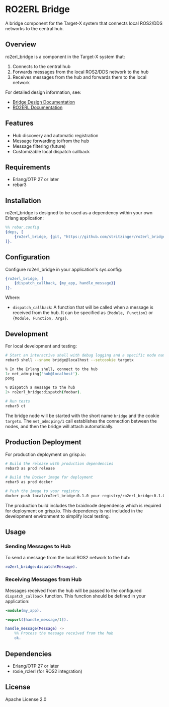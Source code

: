 # RO2ERL Bridge

A bridge component for the Target-X system that connects local ROS2/DDS networks to the central hub.

## Overview

ro2erl_bridge is a component in the Target-X system that:
1. Connects to the central hub
2. Forwards messages from the local ROS2/DDS network to the hub
3. Receives messages from the hub and forwards them to the local network

For detailed design information, see:
- [Bridge Design Documentation](doc/design.md)
- [RO2ERL Documentation](https://github.com/stritzinger/ro2erl_doc)

## Features

- Hub discovery and automatic registration
- Message forwarding to/from the hub
- Message filtering (future)
- Customizable local dispatch callback

## Requirements

- Erlang/OTP 27 or later
- rebar3

## Installation

ro2erl_bridge is designed to be used as a dependency within your own Erlang application:

```erlang
%% rebar.config
{deps, [
    {ro2erl_bridge, {git, "https://github.com/stritzinger/ro2erl_bridge.git"}}
]}.
```

## Configuration

Configure ro2erl_bridge in your application's sys.config:

```erlang
{ro2erl_bridge, [
    {dispatch_callback, {my_app, handle_message}}
]}.
```

Where:
- `dispatch_callback`: A function that will be called when a message is received from the hub. It can be specified as `{Module, Function}` or `{Module, Function, Args}`.

## Development

For local development and testing:

```bash
# Start an interactive shell with debug logging and a specific node name
rebar3 shell --sname bridge@localhost --setcookie targetx

% In the Erlang shell, connect to the hub
1> net_adm:ping('hub@localhost').
pong

% Dispatch a message to the hub
2> ro2erl_bridge:dispatch(foobar).

# Run tests
rebar3 ct
```

The bridge node will be started with the short name `bridge` and the cookie `targetx`. The `net_adm:ping/1` call establishes the connection between the nodes, and then the bridge will attach automatically.

## Production Deployment

For production deployment on grisp.io:

```bash
# Build the release with production dependencies
rebar3 as prod release

# Build the Docker image for deployment
rebar3 as prod docker

# Push the image to your registry
docker push local/ro2erl_bridge:0.1.0 your-registry/ro2erl_bridge:0.1.0
```

The production build includes the braidnode dependency which is required for deployment on grisp.io. This dependency is not included in the development environment to simplify local testing.

## Usage

### Sending Messages to Hub

To send a message from the local ROS2 network to the hub:

```erlang
ro2erl_bridge:dispatch(Message).
```

### Receiving Messages from Hub

Messages received from the hub will be passed to the configured `dispatch_callback` function. This function should be defined in your application:

```erlang
-module(my_app).

-export([handle_message/1]).

handle_message(Message) ->
    %% Process the message received from the hub
    ok.
```

## Dependencies

- Erlang/OTP 27 or later
- rosie_rclerl (for ROS2 integration)

## License

Apache License 2.0
